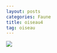 ```yaml
---
layout: posts
categories: Faune
title: oiseau4
tag: oiseau
---
```

<img src="/faune_flore_meyrin/images/P1110072.jpg" />